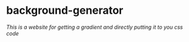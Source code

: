 # background-generator

*This is a website for getting a gradient and directly putting it to you css code*
